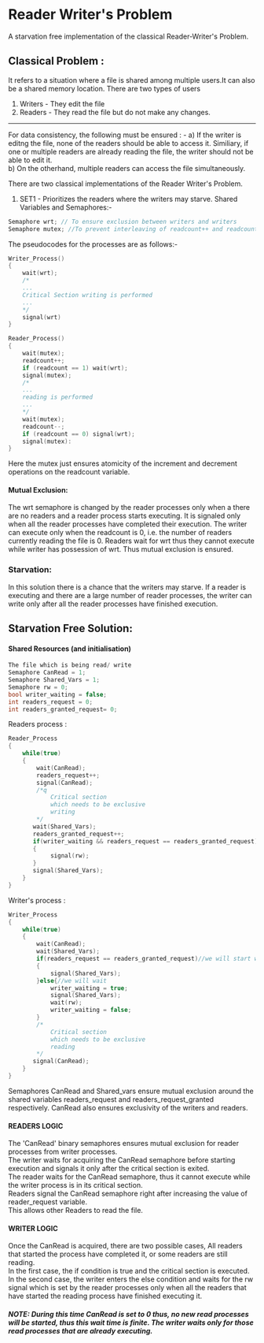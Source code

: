# Reader Writer's Problem
A starvation free implementation of the classical Reader-Writer's Problem.

## Classical Problem :
It refers to a situation where a file is shared among multiple users.It can also be a shared memory location. There are two types of users 
1. Writers - They edit the file 
2. Readers - They read the file but do not make any changes.
<hr>
For data consistency, the following must be ensured : -
a) If the writer is editng the file, none of the readers should be able to access it. Similiary, if one or multiple readers are already reading the file, the writer should not be able to edit it. <br>
b) On the otherhand, multiple readers can access the file simultaneously.

There are two classical implementations of the Reader Writer's Problem.
1. SET1 - Prioritizes the readers where the writers may starve.
Shared Variables and Semaphores:-
```cpp
Semaphore wrt; // To ensure exclusion between writers and writers
Semaphore mutex; //To prevent interleaving of readcount++ and readcount-- operations.

```
The pseudocodes for the processes are as follows:-
```cpp
Writer_Process()
{
    wait(wrt);
    /*
    ...
    Critical Section writing is performed
    ...
    */
    signal(wrt)
}

Reader_Process()
{
    wait(mutex);
    readcount++;
    if (readcount == 1) wait(wrt);
    signal(mutex);
    /*
    ...
    reading is performed
    ...
    */
    wait(mutex);
    readcount--;
    if (readcount == 0) signal(wrt);
    signal(mutex):
}
```
Here the mutex just ensures atomicity of the increment and decrement operations on the readcount variable.
#### Mutual Exclusion:
The wrt semaphore is changed by the reader processes only when a there are no readers and a reader process starts executing. It is signaled only when all the reader processes have completed their execution. The writer can execute only when the readcount is 0, i.e. the number of readers currently reading the file is 0. 
Readers wait for wrt thus they cannot execute while writer has possession of wrt. Thus mutual exclusion is ensured.

### Starvation:
In this solution there is a chance that the writers may starve. If a reader is executing and there are a large number of reader processes, the writer can write only after all the reader processes have finished execution. 


## Starvation Free Solution:
#### Shared Resources (and initialisation)
```cpp
The file which is being read/ write
Semaphore CanRead = 1;
Semaphore Shared_Vars = 1;
Semaphore rw = 0;
bool writer_waiting = false;
int readers_request = 0;
int readers_granted_request= 0;
```
Readers process :
```cpp
Reader_Process
{
    while(true)
    {
        wait(CanRead);
        readers_request++;
        signal(CanRead);
        /*q
            Critical section
            which needs to be exclusive 
            writing
        */
       wait(Shared_Vars);
       readers_granted_request++;
       if(writer_waiting && readers_request == readers_granted_request)
       {
            signal(rw);
       }
       signal(Shared_Vars);
    }
}
```
Writer's process :
```cpp
Writer_Process
{
    while(true)
    {
        wait(CanRead);
        wait(Shared_Vars);
        if(readers_request == readers_granted_request)//we will start writing
        {
            signal(Shared_Vars);
        }else{//we will wait
            writer_waiting = true;
            signal(Shared_Vars);
            wait(rw);
            writer_waiting = false;
        }
        /*
            Critical section
            which needs to be exclusive 
            reading
        */
       signal(CanRead);
    }
}
```

Semaphores CanRead and Shared_vars ensure mutual exclusion around the shared variables readers_request and readers_request_granted respectively. CanRead also ensures exclusivity of the writers and readers.

#### READERS LOGIC
The 'CanRead' binary semaphores ensures mutual exclusion for reader processes from writer processes. <br>
The writer waits for acquiring the CanRead semaphore before starting execution and signals it only after the critical section is exited. <br>
The reader waits for the CanRead semaphore, thus it cannot execute while the writer process is in its critical section. <br>
Readers signal the CanRead semaphore right after increasing the value of reader_request variable. <br>
This allows other Readers to read the file.

#### WRITER LOGIC
Once the CanRead is acquired, there are two possible cases,
All readers that started the process have completed it, or some readers are still reading. <br>
In the first case, the if condition is true and the critical section is executed.<br>
In the second case, the writer enters the else condition and waits for the rw signal which is set by the reader processes only when all the readers that have started the reading process have finished executing it.<br>
##### NOTE: During this time CanRead is set to 0 thus, no new read processes will be started, thus this wait time is finite. The writer waits only for those read processes that are already executing. <br>




